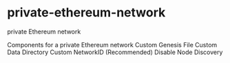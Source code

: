 # private-ethereum-network
private Ethereum network

Components for a private Ethereum network
    Custom Genesis File
    Custom Data Directory
    Custom NetworkID
    (Recommended) Disable Node Discovery
